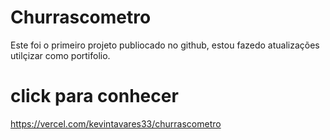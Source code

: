 # Churrascometro
Este foi o primeiro projeto publiocado no github, estou fazedo atualizações utilçizar como portifolio.
# click para conhecer
https://vercel.com/kevintavares33/churrascometro
